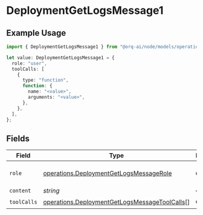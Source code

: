 # DeploymentGetLogsMessage1

## Example Usage

```typescript
import { DeploymentGetLogsMessage1 } from "@orq-ai/node/models/operations";

let value: DeploymentGetLogsMessage1 = {
  role: "user",
  toolCalls: [
    {
      type: "function",
      function: {
        name: "<value>",
        arguments: "<value>",
      },
    },
  ],
};
```

## Fields

| Field                                                                                                          | Type                                                                                                           | Required                                                                                                       | Description                                                                                                    |
| -------------------------------------------------------------------------------------------------------------- | -------------------------------------------------------------------------------------------------------------- | -------------------------------------------------------------------------------------------------------------- | -------------------------------------------------------------------------------------------------------------- |
| `role`                                                                                                         | [operations.DeploymentGetLogsMessageRole](../../models/operations/deploymentgetlogsmessagerole.md)             | :heavy_check_mark:                                                                                             | The role of the prompt message                                                                                 |
| `content`                                                                                                      | *string*                                                                                                       | :heavy_minus_sign:                                                                                             | N/A                                                                                                            |
| `toolCalls`                                                                                                    | [operations.DeploymentGetLogsMessageToolCalls](../../models/operations/deploymentgetlogsmessagetoolcalls.md)[] | :heavy_check_mark:                                                                                             | N/A                                                                                                            |